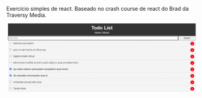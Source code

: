 Exercício simples de react. Baseado no crash course de react do Brad da Traversy Media.


![imagem1](https://github.com/VanLMC/react-todo-list/blob/master/screenshots/Screenshot_4.png)

